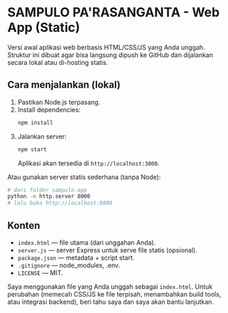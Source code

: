 # SAMPULO PA'RASANGANTA - Web App (Static)

Versi awal aplikasi web berbasis HTML/CSS/JS yang Anda unggah.  
Struktur ini dibuat agar bisa langsung dipush ke GitHub dan dijalankan secara lokal atau di-hosting statis.

## Cara menjalankan (lokal)

1. Pastikan Node.js terpasang.
2. Install dependencies:
   ```bash
   npm install
   ```
3. Jalankan server:
   ```bash
   npm start
   ```
   Aplikasi akan tersedia di `http://localhost:3000`.

Atau gunakan server statis sederhana (tanpa Node):
```bash
# dari folder sampulo-app
python -m http.server 8000
# lalu buka http://localhost:8000
```

## Konten
- `index.html` — file utama (dari unggahan Anda).  
- `server.js` — server Express untuk serve file statis (opsional).  
- `package.json` — metadata + script start.  
- `.gitignore` — node_modules, .env.  
- `LICENSE` — MIT.

Saya menggunakan file yang Anda unggah sebagai `index.html`. Untuk perubahan (memecah CSS/JS ke file terpisah, menambahkan build tools, atau integrasi backend), beri tahu saya dan saya akan bantu lanjutkan.
